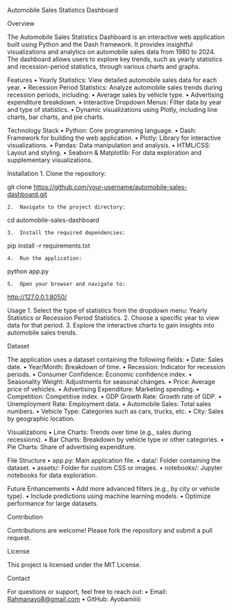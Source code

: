 Automobile Sales Statistics Dashboard

Overview

The Automobile Sales Statistics Dashboard is an interactive web application built using Python and the Dash framework. It provides insightful visualizations and analytics on automobile sales data from 1980 to 2024. The dashboard allows users to explore key trends, such as yearly statistics and recession-period statistics, through various charts and graphs.

Features
	•	Yearly Statistics: View detailed automobile sales data for each year.
	•	Recession Period Statistics: Analyze automobile sales trends during recession periods, including:
	•	Average sales by vehicle type.
	•	Advertising expenditure breakdown.
	•	Interactive Dropdown Menus: Filter data by year and type of statistics.
	•	Dynamic visualizations using Plotly, including line charts, bar charts, and pie charts.

Technology Stack
	•	Python: Core programming language.
	•	Dash: Framework for building the web application.
	•	Plotly: Library for interactive visualizations.
	•	Pandas: Data manipulation and analysis.
	•	HTML/CSS: Layout and styling.
	•	Seaborn & Matplotlib: For data exploration and supplementary visualizations.

Installation
	1.	Clone the repository:

git clone https://github.com/your-username/automobile-sales-dashboard.git


	2.	Navigate to the project directory:

cd automobile-sales-dashboard


	3.	Install the required dependencies:

pip install -r requirements.txt


	4.	Run the application:

python app.py


	5.	Open your browser and navigate to:

http://127.0.0.1:8050/



Usage
	1.	Select the type of statistics from the dropdown menu: Yearly Statistics or Recession Period Statistics.
	2.	Choose a specific year to view data for that period.
	3.	Explore the interactive charts to gain insights into automobile sales trends.

Dataset

The application uses a dataset containing the following fields:
	•	Date: Sales date.
	•	Year/Month: Breakdown of time.
	•	Recession: Indicator for recession periods.
	•	Consumer Confidence: Economic confidence index.
	•	Seasonality Weight: Adjustments for seasonal changes.
	•	Price: Average price of vehicles.
	•	Advertising Expenditure: Marketing spending.
	•	Competition: Competitive index.
	•	GDP Growth Rate: Growth rate of GDP.
	•	Unemployment Rate: Employment data.
	•	Automobile Sales: Total sales numbers.
	•	Vehicle Type: Categories such as cars, trucks, etc.
	•	City: Sales by geographic location.

Visualizations
	•	Line Charts: Trends over time (e.g., sales during recessions).
	•	Bar Charts: Breakdown by vehicle type or other categories.
	•	Pie Charts: Share of advertising expenditure.

File Structure
	•	app.py: Main application file.
	•	data/: Folder containing the dataset.
	•	assets/: Folder for custom CSS or images.
	•	notebooks/: Jupyter notebooks for data exploration.

Future Enhancements
	•	Add more advanced filters (e.g., by city or vehicle type).
	•	Include predictions using machine learning models.
	•	Optimize performance for large datasets.

Contribution

Contributions are welcome! Please fork the repository and submit a pull request.

License

This project is licensed under the MIT License.

Contact

For questions or support, feel free to reach out:
	•	Email: Rahmanayo8@gmail.com
	•	GitHub: Ayobamiiiii
